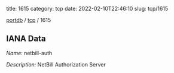 title: 1615
category: tcp
date: 2022-02-10T22:46:10
slug: tcp/1615

[portdb](/) / [tcp](/category/tcp.html) / 1615


## IANA Data

_Name:_ netbill-auth

_Description:_ NetBill Authorization Server

